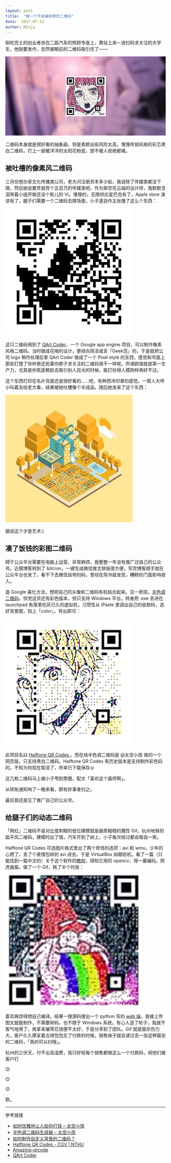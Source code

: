 ```yaml
---
layout: post
title:  "做一个不会被拒绝的二维码"
date:  2017-07-12
author: Minja
---
```


刚吃完土的创业者坐在二路汽车的照顾专座上，靠站上来一波扫码求关注的大学生，他刚要发作，忽然被眼前的二维码吸引住了——

![title](https://raw.githubusercontent.com/BlackwinMin/blackwinmin.github.io/master/lib/2017-07-12-做一个不会被拒绝的二维码/006tNc79gy1fhgu3jm0pfj30go087js0.jpg)

二维码本身就是很好看的抽象画，但是素颜出街风险太高，慢慢传销风格的彩芯黑白二维码，打上一层暖洋洋的太阳花粉底，想不被人拒绝都难。

## 被吐槽的像素风二维码

​	三月份想办家文化传播类公司，老大问注册资本多少起，我说除了传媒类都没下限，然后她说要弄就弄个五百万的传媒类吧。作为架空在云端的设计师，我默默含泪带着小组开做还没个影儿的 Vi。慢慢的，无限供应星巴克有了，Apple store 演讲有了，腿子们需要一个二维码去撑场面，小子遂自作主张撸了这么个东西：

![title](https://raw.githubusercontent.com/BlackwinMin/blackwinmin.github.io/master/lib/2017-07-12-做一个不会被拒绝的二维码/006tNc79gy1fhgthoyc80j30b40b4mxx.jpg)

这只二维码用到了 [QArt Coder](https://research.swtch.com/qr/draw)，一个 Google app engine 项目，可以制作像素风格二维码。当时做成花哨的设计，更倾向简洁或言「Geek范」的，于是就把公司 logo 稍作处理后拿 QArt Coder 做成了一个 Pixel style 的东西，感觉和市面上那些打搅了你听歌还扼着你脖子求关注的二维码很不一样呢。所谓颜值就是第一生产力，尤其是你死皮赖脸去吸引别人目光的时候，能打扮得人模狗样再好不过。

这个东西打印在名片背面还是很好看的……吧，有种西泠印章的感觉。一窝人大呼小叫着去给老大看，结果被她吐槽像个半成品。随后她发来了这个东西：

![title](https://raw.githubusercontent.com/BlackwinMin/blackwinmin.github.io/master/lib/2017-07-12-做一个不会被拒绝的二维码/006tNc79gy1fhgthpt60qj30b40b4aas.jpg)

据说这个才是艺术:)

## 凑了饭钱的彩图二维码

碍于公众平台需要在电脑上运营，非常麻烦，我整整一年没有推广过自己的公众号。近期博客转到了 bitcron，一键生成微信推文排版很方便，写完博客顺手就在公众平台也发了。看不下去微信自带的码，曾经在简书就发现，糟糕的门面影响收入。

   遂 Google 美化方法，想把自己的头像和二维码有机结合起来。见一奇招，[半色调二维码](https://spacekid.me/halftone-qr-code-generator/)。惊觉这货还有彩色版本，但只支持 Windows 平台。转身把 .exe 丢进在 launchpad 角落里吃灰已久的虚拟机，习惯性从 iPaste 里调出自己的收款码，选好背景图，钩上「color」，导出即可：

![title](https://raw.githubusercontent.com/BlackwinMin/blackwinmin.github.io/master/lib/2017-07-12-做一个不会被拒绝的二维码/006tNc79gy1fhgthqa10rj30b40b4myk.jpg)

此项目名曰 [Halftone QR Codes ](http://cgv.cs.nthu.edu.tw/Projects/Recreational_Graphics/Halftone_QRCodes/)，而在线半色调二维码是 @太空小孩 做的一个网页版，只支持黑白二维码。Halftone QR Codes 有历史版本是支持制作彩色码的，不知为何现在取消了，所幸已下载保存:p

这几枚二维码马上被小子甩到票圈，配文「喜欢这个画师啊」。

从转账通知响了一晚来看，颇有好事者扫之。

最后我还是忘了推广自己的公众号。

## 给腿子们的动态二维码

「网红」二维码不是对比度刺眼的低位建模就是画质粗糙的魔性 Gif。杭州地铁的扁平风二维码，建模时出了错，汽车开到了树上，小子每次经过都会暗自一笑。

Halftone QR Codes 可选图片格式里出了两个奇怪的选项：avi 和 wmv。少年的心燃了，丢了个表情包转的 avi 进去，于是 VirtualBox 如期宕机。看了一篇（只能找到一篇中文的）关于这个软件的[教程](https://www.chenxublog.com/2016/05/22/pic-qrcode-colorful.html)，得知它用的 opencv，得一番编码。照虎画猫，做了一个 Gif，耗了半个时辰：

![title](https://raw.githubusercontent.com/BlackwinMin/blackwinmin.github.io/master/lib/2017-07-12-做一个不会被拒绝的二维码/%E5%93%88%E5%93%88%E5%93%88.gif)

着实麻烦得想自己编译。结果一搜源码搜出一个 python 写的 [web 端](http://www.amazing-qrcode.com)，直接上传图文就能制作，不需要转码，也不限于 Windows 系统。有心人造了轮子，我就不客气地用了。再拿来骗零花钱便不太好，于是分享到了团队。Gif 就是面杀伤力大，客户久久摩挲着古琦包包忘了付款的时候，销售妹子就会递过去一张这种嚣张的二维码，「真的可以扫哦」。

杭州的三伏天，付不出高温费，我只好给每个销售都做这么一个付款码，祝他们被客户打

😊

😊

😊

款。

------

参考链接

- [如何优雅地让人给你打钱 – 太空小孩](https://spacekid.me/qart-code/)
- [半色调二维码生成器 – 太空小孩](https://spacekid.me/halftone-qr-code-generator/)
- [如何制作自定义背景的二维码？](https://www.chenxublog.com/2016/05/22/pic-qrcode-colorful.html)
- [Halftone QR Codes - CGV | NTHU](http://cgv.cs.nthu.edu.tw/Projects/Recreational_Graphics/Halftone_QRCodes/)
- [Amazing-qrcode](http://www.amazing-qrcode.com)
- [QArt Coder](https://research.swtch.com/qr/draw)
